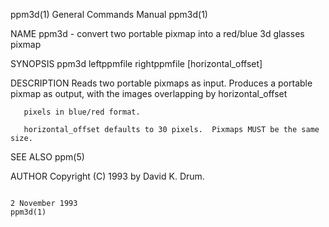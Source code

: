 ppm3d(1)                                                                                 General Commands Manual                                                                                 ppm3d(1)

NAME
       ppm3d - convert two portable pixmap into a red/blue 3d glasses pixmap

SYNOPSIS
       ppm3d leftppmfile rightppmfile [horizontal_offset]

DESCRIPTION
       Reads two portable pixmaps as input.  Produces a portable pixmap as output, with the images overlapping by horizontal_offset

       pixels in blue/red format.

       horizontal_offset defaults to 30 pixels.  Pixmaps MUST be the same size.

SEE ALSO
       ppm(5)

AUTHOR
       Copyright (C) 1993 by David K. Drum.

                                                                                             2 November 1993                                                                                     ppm3d(1)
